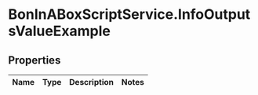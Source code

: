 # BonInABoxScriptService.InfoOutputsValueExample

## Properties

Name | Type | Description | Notes
------------ | ------------- | ------------- | -------------


